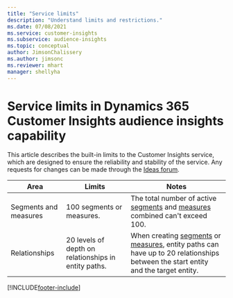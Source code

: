 ```yaml
---
title: "Service limits"
description: "Understand limits and restrictions."
ms.date: 07/08/2021
ms.service: customer-insights
ms.subservice: audience-insights 
ms.topic: conceptual
author: JimsonChalissery
ms.author: jimsonc
ms.reviewer: mhart
manager: shellyha
---
```


# Service limits in Dynamics 365 Customer Insights audience insights capability

This article describes the built-in limits to the Customer Insights service, which are designed to ensure the reliability and stability of the service. Any requests for changes can be made through the [Ideas forum](https://go.microsoft.com/fwlink/?linkid=2074172). 
 
| Area  | Limits  | Notes |
|-------------|---------------------------------------------------------------------|---------------------------------------------------------------------|
| Segments and measures | 100 segments or measures. | The total number of active [segments](segments.md) and [measures](measures.md) combined can't exceed 100.  |
| Relationships | 20 levels of depth on relationships in entity paths. | When creating [segments](segments.md) or [measures](measures.md), entity paths can have up to 20 relationships between the start entity and the target entity.  |


[!INCLUDE[footer-include](../includes/footer-banner.md)]